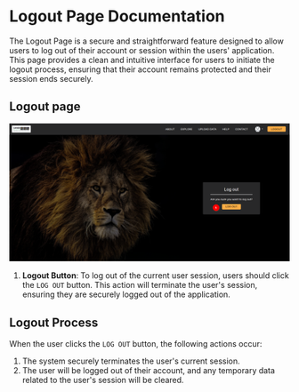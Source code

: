 # Logout Page Documentation

The Logout Page is a secure and straightforward feature designed to allow users to log out of their account or session within the users' application. This page provides a clean and intuitive interface for users to initiate the logout process, ensuring that their account remains protected and their session ends securely.

## Logout page

![Logout Form](./img/logout-1.png)


1. **Logout Button**: To log out of the current user session, users should click the `LOG OUT` button. This action will terminate the user's session, ensuring they are securely logged out of the application.

## Logout Process

When the user clicks the `LOG OUT` button, the following actions occur:

1. The system securely terminates the user's current session.
2. The user will be logged out of their account, and any temporary data related to the user's session will be cleared.
